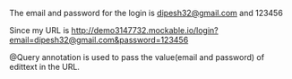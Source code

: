 The email and password for the login is dipesh32@gmail.com and 123456

Since my URL is
http://demo3147732.mockable.io/login?email=dipesh32@gmail.com&password=123456

@Query annotation is used to pass the value(email and password) of edittext in the URL.
